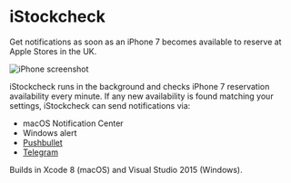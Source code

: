 # iStockcheck
Get notifications as soon as an iPhone 7 becomes available to reserve at Apple Stores in the UK.

![iPhone screenshot](https://github.com/AndrewBennet/stockcheck/raw/master/media/iphone_lockscreen.PNG)

iStockcheck runs in the background and checks iPhone 7 reservation availability every minute. If any new availability is found matching your settings, iStockcheck can send notifications via:

- macOS Notification Center
- Windows alert
- [Pushbullet](http://www.pushbullet.com)
- [Telegram](http://www.telegram.org)

Builds in Xcode 8 (macOS) and Visual Studio 2015 (Windows).
